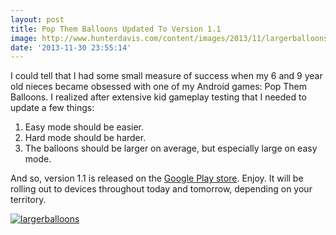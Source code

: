 ```yaml
---
layout: post
title: Pop Them Balloons Updated To Version 1.1
image: http://www.hunterdavis.com/content/images/2013/11/largerballoons.png
date: '2013-11-30 23:55:14'
---
```



I could tell that I had some small measure of success when my 6 and 9 year old nieces became obsessed with one of my Android games: Pop Them Balloons. I realized after extensive kid gameplay testing that I needed to update a few things:

1. Easy mode should be easier.
2. Hard mode should be harder.
3. The balloons should be larger on average, but especially large on easy mode.

And so, version 1.1 is released on the [Google Play store](https://play.google.com/store/apps/details?id=com.hunterdavis.popthemballoons). Enjoy. It will be rolling out to devices throughout today and tomorrow, depending on your territory.

[![largerballoons](http://www.hunterdavis.com/content/images/2013/11/largerballoons-168x300.png)](http://www.hunterdavis.com/content/images/2013/11/largerballoons.png)


